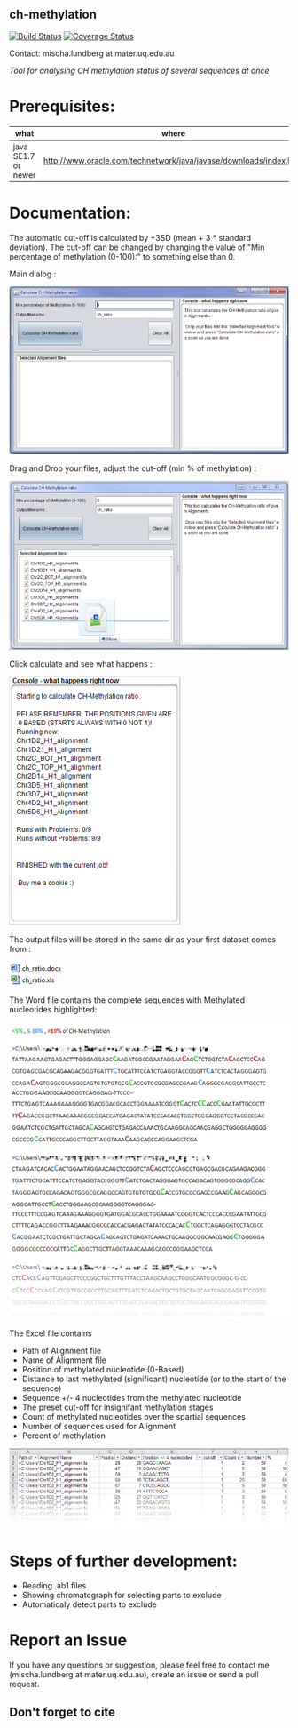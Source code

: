 ## ch-methylation 

[![Build Status](https://travis-ci.org/MischaLundberg/ch-methylation.svg?branch=master)](https://travis-ci.org/MischaLundberg/ch-methylation)
[![Coverage Status](https://coveralls.io/repos/github/MischaLundberg/ch-methylation/badge.svg?branch=master)](https://coveralls.io/github/MischaLundberg/ch-methylation?branch=master)

Contact: mischa.lundberg at mater.uq.edu.au

*Tool for analysing CH methylation status of several sequences at once*

# Prerequisites:

|what | where | why |
|-----|-------|-----|
|java SE1.7 or newer | http://www.oracle.com/technetwork/java/javase/downloads/index.html | Runtime environment |

# Documentation:

The automatic cut-off is calculated by +3SD (mean + 3 * standard deviation).
The cut-off can be changed by changing the value of "Min percentage of methylation (0-100):" to something else than 0.

Main dialog : 

![picture alt](https://github.com/MischaLundberg/ch-methylation/blob/master/gfx/main.PNG "Main dialog")

Drag and Drop your files, adjust the cut-off (min % of methylation) : 

![picture alt](https://github.com/MischaLundberg/ch-methylation/blob/master/gfx/drag_n_drop.png "Drag and Drop your files")

Click calculate and see what happens : 

![picture alt](https://github.com/MischaLundberg/ch-methylation/blob/master/gfx/calculated.PNG "Click calculate and see what happens")

The output files will be stored in the same dir as your first dataset comes from : 

![picture alt](https://github.com/MischaLundberg/ch-methylation/blob/master/gfx/output_files.PNG "The output files")

The Word file contains the complete sequences with Methylated nucleotides highlighted: 

![picture alt](https://github.com/MischaLundberg/ch-methylation/blob/master/gfx/word.png "The Word file")

The Excel file contains 
* Path of Alignment file 
* Name of Alignment file 
* Position of methylated nucleotide (0-Based)
* Distance to last methylated (significant) nucleotide (or to the start of the sequence) 
* Sequence +/- 4 nucleotides from the methylated nucleotide 
* The preset cut-off for insignifant methylation stages 
* Count of methylated nucleotides over the spartial sequences 
* Number of sequences used for Alignment 
* Percent of methylation 
 
![picture alt](https://github.com/MischaLundberg/ch-methylation/blob/master/gfx/excel.PNG "The Excel file contains the partial sequences with Methylated nucleotides highlighted")

# Steps of further development:

* Reading .ab1 files
* Showing chromatograph for selecting parts to exclude
* Automaticaly detect parts to exclude

# Report an Issue
If you have any questions or suggestion, please feel free to contact me (mischa.lundberg at mater.uq.edu.au), create an issue or send a pull request.

## Don't forget to cite
